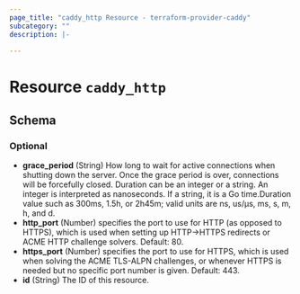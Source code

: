 ```yaml
---
page_title: "caddy_http Resource - terraform-provider-caddy"
subcategory: ""
description: |-
  
---
```


# Resource `caddy_http`





## Schema

### Optional

- **grace_period** (String) How long to wait for active connections when shutting down the server. Once the grace period is over, connections will be forcefully closed.
					Duration can be an integer or a string. An integer is interpreted as nanoseconds. If a string, it is a Go time.Duration value such as 300ms, 1.5h, or 2h45m; valid units are ns, us/µs, ms, s, m, h, and d.
- **http_port** (Number) specifies the port to use for HTTP (as opposed to HTTPS), which is used when setting up HTTP->HTTPS redirects or ACME HTTP challenge solvers. Default: 80.
- **https_port** (Number) specifies the port to use for HTTPS, which is used when solving the ACME TLS-ALPN challenges, or whenever HTTPS is needed but no specific port number is given. Default: 443.
- **id** (String) The ID of this resource.


